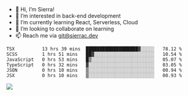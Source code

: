 - 👋 Hi, I’m Sierra!
- 👀 I’m interested in back-end development
- 🌱 I’m currently learning React, Serverless, Cloud
- 💞️ I’m looking to collaborate on learning
- 📫 Reach me via git@sierrac.dev

<!--START_SECTION:waka-->

```text
TSX          13 hrs 39 mins  ███████████████████▓░░░░░   78.12 %
SCSS         1 hrs 51 mins   ██▓░░░░░░░░░░░░░░░░░░░░░░   10.54 %
JavaScript   0 hrs 53 mins   █▒░░░░░░░░░░░░░░░░░░░░░░░   05.07 %
TypeScript   0 hrs 32 mins   ▓░░░░░░░░░░░░░░░░░░░░░░░░   03.05 %
JSON         0 hrs 10 mins   ▒░░░░░░░░░░░░░░░░░░░░░░░░   00.94 %
JSX          0 hrs 10 mins   ▒░░░░░░░░░░░░░░░░░░░░░░░░   00.93 %
```

<!--END_SECTION:waka-->


![](https://hit.yhype.me/github/profile?user_id=7351311)

